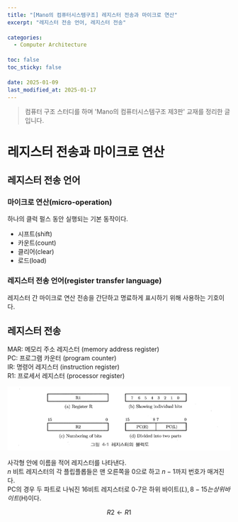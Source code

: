 ```yaml
---
title: "[Mano의 컴퓨터시스템구조] 레지스터 전송과 마이크로 연산"
excerpt: "레지스터 전송 언어, 레지스터 전송"

categories:
  - Computer Architecture

toc: false
toc_sticky: false

date: 2025-01-09
last_modified_at: 2025-01-17
---
```


> 컴퓨터 구조 스터디를 하며 'Mano의 컴퓨터시스템구조 제3판' 교재를 정리한 글입니다.

# 레지스터 전송과 마이크로 연산

## 레지스터 전송 언어

### 마이크로 연산(micro-operation)

하나의 클럭 펄스 동안 실행되는 기본 동작이다.  

- 시프트(shift)  
- 카운트(count)
- 클리어(clear)  
- 로드(load)  

### 레지스터 전송 언어(register transfer language)

레지스터 간 마이크로 연산 전송을 간단하고 명료하게 표시하기 위해 사용하는 기호이다.  

## 레지스터 전송  

MAR: 메모리 주소 레지스터 (memory address register)  
PC: 프로그램 카운터 (program counter)  
IR: 명령어 레지스터 (instruction register)  
R1: 프로세서 레지스터 (processor register)  

![block](/assets/images/25010901/block.png)  

사각형 안에 이름을 적어 레지스터를 나타낸다.  
$n$ 비트 레지스터의 각 플립플롭들은 맨 오른쪽을 0으로 하고 $n-1$까지 번호가 매겨진다.  
PC의 경우 두 파트로 나눠진 16비트 레지스터로 0-7은 하위 바이트($L), 8-15는 상위 바이트($H)이다.  

$$
R2 \leftarrow R1
$$

